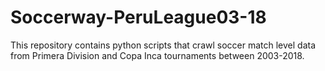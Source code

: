 # Soccerway-PeruLeague03-18
This repository contains python scripts that crawl soccer match level data from Primera Division and Copa Inca tournaments between 2003-2018.
